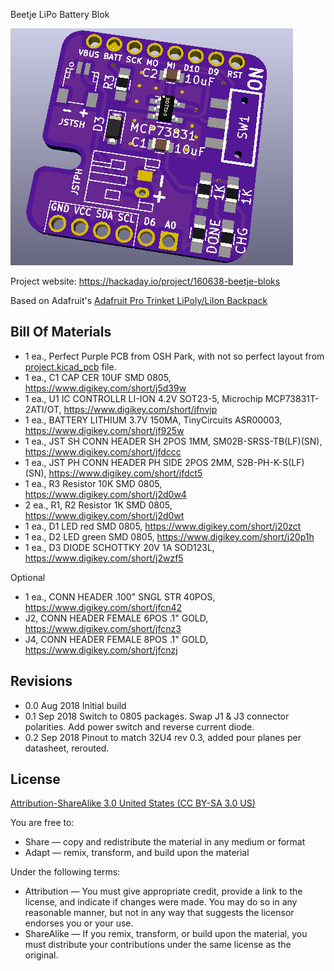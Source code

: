 Beetje LiPo Battery Blok

![Beetje Block](project.png) 

Project website: https://hackaday.io/project/160638-beetje-bloks

Based on Adafruit's [Adafruit Pro Trinket LiPoly/LiIon Backpack](https://learn.adafruit.com/adafruit-pro-trinket-lipoly-slash-liion-backpack/downloads)


Bill Of Materials
----------------
  
- 1 ea., Perfect Purple PCB from OSH Park, with not so perfect layout from [project.kicad_pcb](project.kicad_pcb) file.
- 1 ea., C1 CAP CER 10UF SMD 0805, https://www.digikey.com/short/j5d39w 
- 1 ea., U1 IC CONTROLLR LI-ION 4.2V SOT23-5, Microchip MCP73831T-2ATI/OT, https://www.digikey.com/short/jfnvjp
- 1 ea., BATTERY LITHIUM 3.7V 150MA, TinyCircuits ASR00003, https://www.digikey.com/short/jf925w
- 1 ea., JST SH CONN HEADER SH 2POS 1MM, SM02B-SRSS-TB(LF)(SN), https://www.digikey.com/short/jfdccc
- 1 ea., JST PH CONN HEADER PH SIDE 2POS 2MM, S2B-PH-K-S(LF)(SN), https://www.digikey.com/short/jfdct5
- 1 ea., R3 Resistor 10K SMD 0805, https://www.digikey.com/short/j2d0w4
- 2 ea., R1, R2 Resistor 1K SMD 0805, https://www.digikey.com/short/j2d0wt
- 1 ea., D1 LED red SMD 0805, https://www.digikey.com/short/j20zct
- 1 ea., D2 LED green SMD 0805, https://www.digikey.com/short/j20p1h
- 1 ea., D3 DIODE SCHOTTKY 20V 1A SOD123L, https://www.digikey.com/short/j2wzf5

Optional

- 1 ea., CONN HEADER .100" SNGL STR 40POS, https://www.digikey.com/short/jfcn42
- J2, CONN HEADER FEMALE 6POS .1" GOLD, https://www.digikey.com/short/jfcnz3
- J4, CONN HEADER FEMALE 8POS .1" GOLD, https://www.digikey.com/short/jfcnzj


Revisions
------------------
- 0.0 Aug 2018 Initial build
- 0.1 Sep 2018 Switch to 0805 packages. Swap J1 & J3 connector polarities.  Add power switch and reverse current diode.
- 0.2 Sep 2018 Pinout to match 32U4 rev 0.3, added pour planes per datasheet, rerouted.


License
----------------
[Attribution-ShareAlike 3.0 United States (CC BY-SA 3.0 US)](https://creativecommons.org/licenses/by-sa/3.0/us/)

You are free to:

- Share — copy and redistribute the material in any medium or format
- Adapt — remix, transform, and build upon the material

Under the following terms:

- Attribution — You must give appropriate credit, provide a link to the license, and indicate if changes were made. You may do so in any reasonable manner, but not in any way that suggests the licensor endorses you or your use.
- ShareAlike — If you remix, transform, or build upon the material, you must distribute your contributions under the same license as the original.